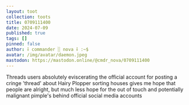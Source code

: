 ```yaml
---
layout: toot
collection: toots
title: 0709111400
date: 2024-07-09
published: true
tags: []
pinned: false
author: ⸸ commander ░ nova ⸸ :~$
avatar: /img/avatar/daemon.jpeg
mastodon: https://mastodon.online/@cmdr_nova/0709111400
---
```


Threads users absolutely eviscerating the official account for posting a cringe 'thread' about Hairy Plopper sorting houses gives me hope that people are alright, but much less hope for the out of touch and potentially malignant pimple's behind official social media accounts
